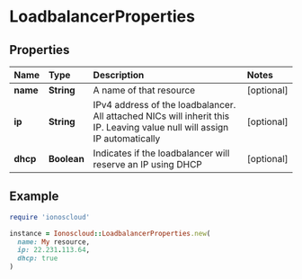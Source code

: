 # LoadbalancerProperties

## Properties

| Name | Type | Description | Notes |
| :--- | :--- | :--- | :--- |
| **name** | **String** | A name of that resource | \[optional\] |
| **ip** | **String** | IPv4 address of the loadbalancer. All attached NICs will inherit this IP. Leaving value null will assign IP automatically | \[optional\] |
| **dhcp** | **Boolean** | Indicates if the loadbalancer will reserve an IP using DHCP | \[optional\] |

## Example

```ruby
require 'ionoscloud'

instance = Ionoscloud::LoadbalancerProperties.new(
  name: My resource,
  ip: 22.231.113.64,
  dhcp: true
)
```

